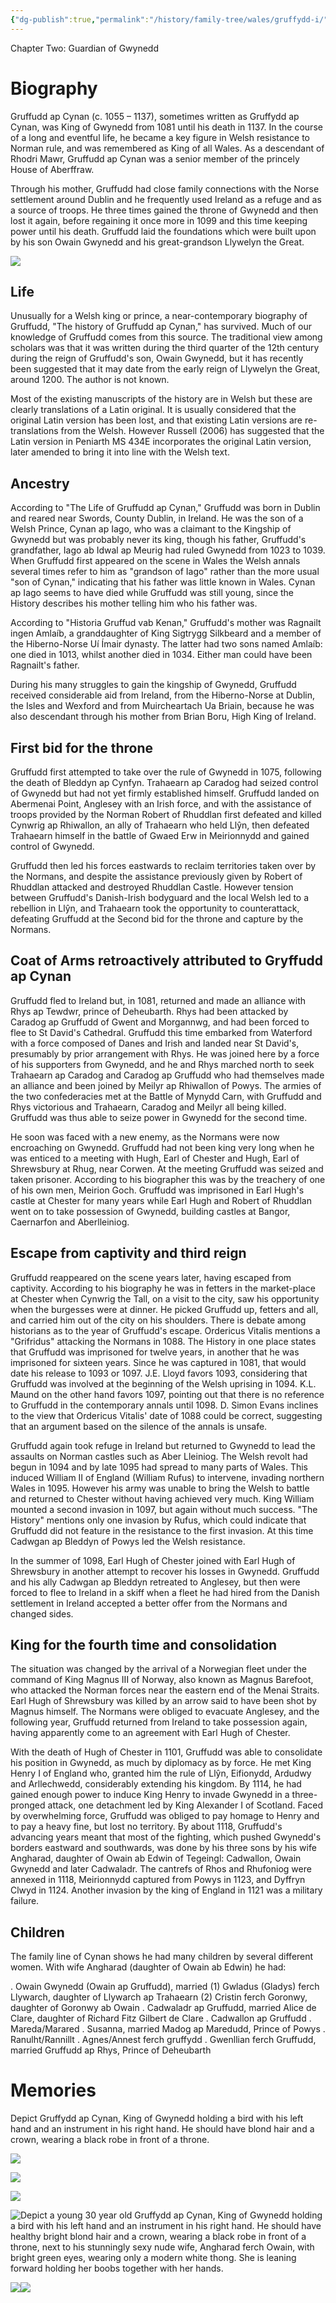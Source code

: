 ```yaml
---
{"dg-publish":true,"permalink":"/history/family-tree/wales/gruffydd-i/","tags":["timeline","gwynedd"]}
---
```


<span
	  class='ob-timelines' 
	  data-img = 'https://i.imgur.com/9bJHgKb.jpeg'>
	  Chapter Two: Guardian of Gwynedd 
</span>

# Biography

Gruffudd ap Cynan (c. 1055 – 1137), sometimes written as Gruffydd ap Cynan, was King of Gwynedd from 1081 until his death in 1137. In the course of a long and eventful life, he became a key figure in Welsh resistance to Norman rule, and was remembered as King of all Wales. As a descendant of Rhodri Mawr, Gruffudd ap Cynan was a senior member of the princely House of Aberffraw.

Through his mother, Gruffudd had close family connections with the Norse settlement around Dublin and he frequently used Ireland as a refuge and as a source of troops. He three times gained the throne of Gwynedd and then lost it again, before regaining it once more in 1099 and this time keeping power until his death. Gruffudd laid the foundations which were built upon by his son Owain Gwynedd and his great-grandson Llywelyn the Great.

![](https://i.imgur.com/9bJHgKb.jpeg)

## Life
Unusually for a Welsh king or prince, a near-contemporary biography of Gruffudd, "The history of Gruffudd ap Cynan," has survived. Much of our knowledge of Gruffudd comes from this source. The traditional view among scholars was that it was written during the third quarter of the 12th century during the reign of Gruffudd's son, Owain Gwynedd, but it has recently been suggested that it may date from the early reign of Llywelyn the Great, around 1200. The author is not known.

Most of the existing manuscripts of the history are in Welsh but these are clearly translations of a Latin original. It is usually considered that the original Latin version has been lost, and that existing Latin versions are re-translations from the Welsh. However Russell (2006) has suggested that the Latin version in Peniarth MS 434E incorporates the original Latin version, later amended to bring it into line with the Welsh text.

## Ancestry
According to "The Life of Gruffudd ap Cynan," Gruffudd was born in Dublin and reared near Swords, County Dublin, in Ireland. He was the son of a Welsh Prince, Cynan ap Iago, who was a claimant to the Kingship of Gwynedd but was probably never its king, though his father, Gruffudd's grandfather, Iago ab Idwal ap Meurig had ruled Gwynedd from 1023 to 1039. When Gruffudd first appeared on the scene in Wales the Welsh annals several times refer to him as "grandson of Iago" rather than the more usual "son of Cynan," indicating that his father was little known in Wales. Cynan ap Iago seems to have died while Gruffudd was still young, since the History describes his mother telling him who his father was.

According to "Historia Gruffud vab Kenan," Gruffudd's mother was Ragnailt ingen Amlaíb, a granddaughter of King Sigtrygg Silkbeard and a member of the Hiberno-Norse Uí Ímair dynasty. The latter had two sons named Amlaíb: one died in 1013, whilst another died in 1034. Either man could have been Ragnailt's father.

During his many struggles to gain the kingship of Gwynedd, Gruffudd received considerable aid from Ireland, from the Hiberno-Norse at Dublin, the Isles and Wexford and from Muircheartach Ua Briain, because he was also descendant through his mother from Brian Boru, High King of Ireland.

## First bid for the throne
Gruffudd first attempted to take over the rule of Gwynedd in 1075, following the death of Bleddyn ap Cynfyn. Trahaearn ap Caradog had seized control of Gwynedd but had not yet firmly established himself. Gruffudd landed on Abermenai Point, Anglesey with an Irish force, and with the assistance of troops provided by the Norman Robert of Rhuddlan first defeated and killed Cynwrig ap Rhiwallon, an ally of Trahaearn who held Llŷn, then defeated Trahaearn himself in the battle of Gwaed Erw in Meirionnydd and gained control of Gwynedd.

Gruffudd then led his forces eastwards to reclaim territories taken over by the Normans, and despite the assistance previously given by Robert of Rhuddlan attacked and destroyed Rhuddlan Castle. However tension between Gruffudd's Danish-Irish bodyguard and the local Welsh led to a rebellion in Llŷn, and Trahaearn took the opportunity to counterattack, defeating Gruffudd at the Second bid for the throne and capture by the Normans.

## Coat of Arms retroactively attributed to Gryffudd ap Cynan
Gruffudd fled to Ireland but, in 1081, returned and made an alliance with Rhys ap Tewdwr, prince of Deheubarth. Rhys had been attacked by Caradog ap Gruffudd of Gwent and Morgannwg, and had been forced to flee to St David's Cathedral. Gruffudd this time embarked from Waterford with a force composed of Danes and Irish and landed near St David's, presumably by prior arrangement with Rhys. He was joined here by a force of his supporters from Gwynedd, and he and Rhys marched north to seek Trahaearn ap Caradog and Caradog ap Gruffudd who had themselves made an alliance and been joined by Meilyr ap Rhiwallon of Powys. The armies of the two confederacies met at the Battle of Mynydd Carn, with Gruffudd and Rhys victorious and Trahaearn, Caradog and Meilyr all being killed. Gruffudd was thus able to seize power in Gwynedd for the second time.

He soon was faced with a new enemy, as the Normans were now encroaching on Gwynedd. Gruffudd had not been king very long when he was enticed to a meeting with Hugh, Earl of Chester and Hugh, Earl of Shrewsbury at Rhug, near Corwen. At the meeting Gruffudd was seized and taken prisoner. According to his biographer this was by the treachery of one of his own men, Meirion Goch. Gruffudd was imprisoned in Earl Hugh's castle at Chester for many years while Earl Hugh and Robert of Rhuddlan went on to take possession of Gwynedd, building castles at Bangor, Caernarfon and Aberlleiniog.

## Escape from captivity and third reign
Gruffudd reappeared on the scene years later, having escaped from captivity. According to his biography he was in fetters in the market-place at Chester when Cynwrig the Tall, on a visit to the city, saw his opportunity when the burgesses were at dinner. He picked Gruffudd up, fetters and all, and carried him out of the city on his shoulders. There is debate among historians as to the year of Gruffudd's escape. Ordericus Vitalis mentions a "Grifridus" attacking the Normans in 1088. The History in one place states that Gruffudd was imprisoned for twelve years, in another that he was imprisoned for sixteen years. Since he was captured in 1081, that would date his release to 1093 or 1097. J.E. Lloyd favors 1093, considering that Gruffudd was involved at the beginning of the Welsh uprising in 1094. K.L. Maund on the other hand favors 1097, pointing out that there is no reference to Gruffudd in the contemporary annals until 1098. D. Simon Evans inclines to the view that Ordericus Vitalis' date of 1088 could be correct, suggesting that an argument based on the silence of the annals is unsafe.

Gruffudd again took refuge in Ireland but returned to Gwynedd to lead the assaults on Norman castles such as Aber Lleiniog. The Welsh revolt had begun in 1094 and by late 1095 had spread to many parts of Wales. This induced William II of England (William Rufus) to intervene, invading northern Wales in 1095. However his army was unable to bring the Welsh to battle and returned to Chester without having achieved very much. King William mounted a second invasion in 1097, but again without much success. "The History" mentions only one invasion by Rufus, which could indicate that Gruffudd did not feature in the resistance to the first invasion. At this time Cadwgan ap Bleddyn of Powys led the Welsh resistance.

In the summer of 1098, Earl Hugh of Chester joined with Earl Hugh of Shrewsbury in another attempt to recover his losses in Gwynedd. Gruffudd and his ally Cadwgan ap Bleddyn retreated to Anglesey, but  then were forced to flee to Ireland in a skiff when a fleet he had hired from the Danish settlement in Ireland accepted a better offer from the Normans and changed sides.

## King for the fourth time and consolidation
The situation was changed by the arrival of a Norwegian fleet under the command of King Magnus III of Norway, also known as Magnus Barefoot, who attacked the Norman forces near the eastern end of the Menai Straits. Earl Hugh of Shrewsbury was killed by an arrow said to have been shot by Magnus himself. The Normans were obliged to evacuate Anglesey, and the following year, Gruffudd returned from Ireland to take possession again, having apparently come to an agreement with Earl Hugh of Chester.

With the death of Hugh of Chester in 1101, Gruffudd was able to consolidate his position in Gwynedd, as much by diplomacy as by force. He met King Henry I of England who, granted him the rule of Llŷn, Eifionydd, Ardudwy and Arllechwedd, considerably extending his kingdom. By 1114, he had gained enough power to induce King Henry to invade Gwynedd in a three-pronged attack, one detachment led by King Alexander I of Scotland. Faced by overwhelming force, Gruffudd was obliged to pay homage to Henry and to pay a heavy fine, but lost no territory. By about 1118, Gruffudd's advancing years meant that most of the fighting, which pushed Gwynedd's borders eastward and southwards, was done by his three sons by his wife Angharad, daughter of Owain ab Edwin of Tegeingl: Cadwallon, Owain Gwynedd and later Cadwaladr. The cantrefs of Rhos and Rhufoniog were annexed in 1118, Meirionnydd captured from Powys in 1123, and Dyffryn Clwyd in 1124. Another invasion by the king of England in 1121 was a military failure.

## Children
The family line of Cynan shows he had many children by several different women. With wife Angharad (daughter of Owain ab Edwin) he had:

. Owain Gwynedd (Owain ap Gruffudd), married (1) Gwladus (Gladys) ferch Llywarch, daughter of Llywarch ap Trahaearn (2) Cristin ferch Goronwy, daughter of Goronwy ab Owain
. Cadwaladr ap Gruffudd, married Alice de Clare, daughter of Richard Fitz Gilbert de Clare
. Cadwallon ap Gruffudd
. Mareda/Marared
. Susanna, married Madog ap Maredudd, Prince of Powys
. Ranulht/Rannillt
. Agnes/Annest ferch gruffydd
. Gwenllian ferch Gruffudd, married Gruffudd ap Rhys, Prince of Deheubarth

# Memories

Depict Gruffydd ap Cynan, King of Gwynedd holding a bird with his left hand and an instrument in his right hand. He should have blond hair and a crown, wearing a black robe in front of a throne.

![](https://i.imgur.com/UxyIaZf.jpeg)

![](https://i.imgur.com/cxRzmku.jpeg)


![](https://i.imgur.com/Go8tdXR.jpeg)

![Depict a young 30 year old Gruffydd ap Cynan, King of Gwynedd holding a bird with his left hand and an instrument in his right hand. He should have healthy bright blond hair and a crown, wearing a black robe in front of a throne, next to his stunningly sexy nude wife, Angharad ferch Owain, with bright green eyes, wearing only a modern white thong. She is leaning forward holding her boobs together with her hands.](https://i.imgur.com/Y4I2lb8.jpeg)

![](https://sg30p0.familysearch.org/service/records/storage/dascloud/patron/v2/TH-7713-117921-224-90/thumbMobile.jpg?ctx=ArtCtxPublic&session=p0-il7YLF2tGr_.JSxCdPcpQj6)![](https://i.imgur.com/aYhTP36.png)

